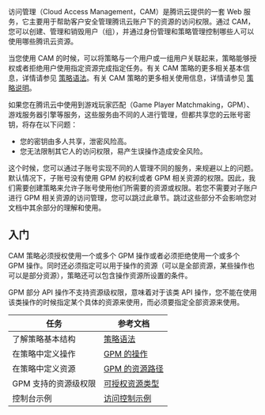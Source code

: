 访问管理（Cloud Access Management，CAM）是腾讯云提供的一套 Web 服务，它主要用于帮助客户安全管理腾讯云账户下的资源的访问权限。通过 CAM，您可以创建、管理和销毁用户（组），并通过身份管理和策略管理控制哪些人可以使用哪些腾讯云资源。

当您使用 CAM 的时候，可以将策略与一个用户或一组用户关联起来，策略能够授权或者拒绝用户使用指定资源完成指定任务。有关 CAM 策略的更多相关基本信息，详情请参见 [策略语法](https://cloud.tencent.com/document/product/598/10596)。有关 CAM 策略的更多相关使用信息，详情请参见 [策略说明](https://cloud.tencent.com/document/product/598/10601)。

如果您在腾讯云中使用到游戏玩家匹配（Game Player Matchmaking，GPM）、游戏服务器引擎等服务，这些服务由不同的人进行管理，但都共享您的云账号密钥，将存在以下问题：
- 您的密钥由多人共享，泄密风险高。
- 您无法限制其它人的访问权限，易产生误操作造成安全风险。

这个时候，您可以通过子账号实现不同的人管理不同的服务，来规避以上的问题。默认情况下，子账号没有使用 GPM 的权利或者 GPM 相关资源的权限。因此，我们需要创建策略来允许子账号使用他们所需要的资源或权限。若您不需要对子账户进行 GPM 相关资源的访问管理，您可以跳过此章节。跳过这些部分不会影响您对文档中其余部分的理解和使用。

## 入门

CAM 策略必须授权使用一个或多个 GPM 操作或者必须拒绝使用一个或多个 GPM 操作。同时还必须指定可以用于操作的资源（可以是全部资源，某些操作也可以是部分资源），策略还可以包含操作资源所设置的条件。

GPM 部分 API 操作不支持资源级权限，意味着对于该类 API 操作，您不能在使用该类操作的时候指定某个具体的资源来使用，而必须要指定全部资源来使用。

| 任务                 | 参考文档               |
| -------------------- | ------------------ |
| 了解策略基本结构     | [策略语法](https://cloud.tencent.com/document/product/1294/49904)       |
| 在策略中定义操作     | [GPM 的操作](https://cloud.tencent.com/document/product/1294/49904#gpm-.E7.9A.84.E6.93.8D.E4.BD.9C)     |
| 在策略中定义资源     | [GPM 的资源路径](https://cloud.tencent.com/document/product/1294/49904#gpm-.E7.9A.84.E8.B5.84.E6.BA.90.E8.B7.AF.E5.BE.84) |
| GPM 支持的资源级权限 | [可授权资源类型](https://cloud.tencent.com/document/product/1294/49903) |
| 控制台示例           | [访问控制示例](https://cloud.tencent.com/document/product/1294/49902)     |




